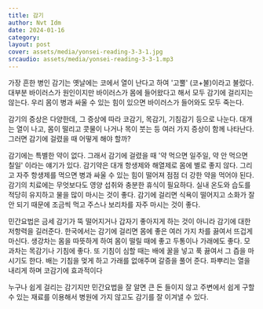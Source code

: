 ```yaml
---
title: 감기
author: Nvt Idm
date: 2024-01-16
category:
layout: post
cover: assets/media/yonsei-reading-3-3-1.jpg
srcaudio: assets/media/yonsei-reading-3-3-1.mp3
---
```

가장 흔한 병인 감기는 옛날에는 코에서 열이 난다고 하여 '고뿔' (코+불)이라고 불렀다. 대부분 바이러스가 원인이지만 바이러스가 몸에 들어왔다고 해서 모두 감기에 걸리지는 않는다. 우리 몸이 병과 싸울 수 있는 힘이 있으면 바이러스가 들어와도 모두 죽는다.

감기의 증상은 다양한데, 그 증상에 따라 코감기, 목감기, 기침감기 등으로 나눈다. 대개는 열이 나고, 몸이 떨리고 콧물이 나거나 목이 붓는 등 여러 가지 증상이 함께 나타난다. 그러면 감기에 걸렸을 때 어떻게 해야 할까?

감기에는 특별한 약이 없다. 그래서 감기에 걸렸을 때 '약 먹으면 일주일, 약 안 먹으면 칠일' 이라는 얘기가 있다. 감기약은 대개 항생제와 해열제로 몸에 별로 좋지 않다. 그리고 자주 항생제를 먹으면 병과 싸울 수 있는 힘이 떨어져 점점 더 강한 약을 먹어야 된다. 감기의 치료에는 무엇보다도 영양 섭취와 충분한 휴식이 필요하다. 실내 온도와 습도를 적당히 유지하고 물을 많이 마시는 것이 좋다. 감기에 걸리면 식욕이 떨어지고 소화가 잘 안 되기 때문에 조금씩 먹고 주스나 보리차를 자주 마시는 것이 좋다.

민간요법은 금세 감기가 뚝 떨어지거나 갑자기 좋아지게 하는 것이 아니라 감기에 대한 저항력을 길러준다. 한국에서는 감기에 걸리면 몸에 좋은 여러 가지 차를 끓여서 뜨겁게 마신다. 생강차는 몸을 따뜻하게 하여 몸이 떨릴 때에 좋고 두통이나 가래에도 좋다. 모과차는 목감기나 기침에 좋다. 또 기침이 심할 때는 배에 꿀을 넣고 푹 끓여서 그 즙을 마시기도 한다. 배는 기침을 멎게 하고 가래를 없애주며 갈증을 풀어 준다. 파뿌리는 열을 내리게 하며 코감기에 효과적이다

누구나 쉽게 걸리는 감기지만 민간요법을 잘 알면 큰 돈 들이지 않고 주변에서 쉽게 구할 수 있는 재료를 이용해서 병원에 가지 않고도 감기를 잘 이겨낼 수 있다.
